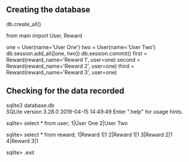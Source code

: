 ## Creating the database
db.create_all()

from main import User, Reward

one = User(name='User One')
two = User(name='User Two')
db.session.add_all([one, two])
db.session.commit()
first = Reward(reward_name='Reward 1', user=one)
second = Reward(reward_name='Reward 2', user=one)
third = Reward(reward_name='Reward 3', user=one)

## Checking for the data recorded
sqlite3 database.db                                                         
SQLite version 3.28.0 2019-04-15 14:49:49
Enter ".help" for usage hints.

sqlite> select * from user;
1|Úser One
2|User Two

sqlite> select * from reward;
1|Reward 1|1
2|Reward 1|1
3|Reward 2|1
4|Reward 3|1

sqlite> .exit
